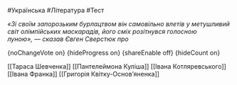 #Українська #Література #Тест

*«Зі своїм запорозьким бурлацтвом він самовільно влетів у метушливий  світ олімпійських маскарадів, його сміх розітнувся голосною луною», — сказав Євген Сверстюк про*

{noChangeVote on}
{hideProgress on}
{shareEnable off}
{hideCount on}

[[Тараса Шевченка]]
[[Пантелеймона Куліша]]
[[Івана Котляревського]]
[[Івана Франка]]
[[Григорія Квітку-Основ’яненка]]
